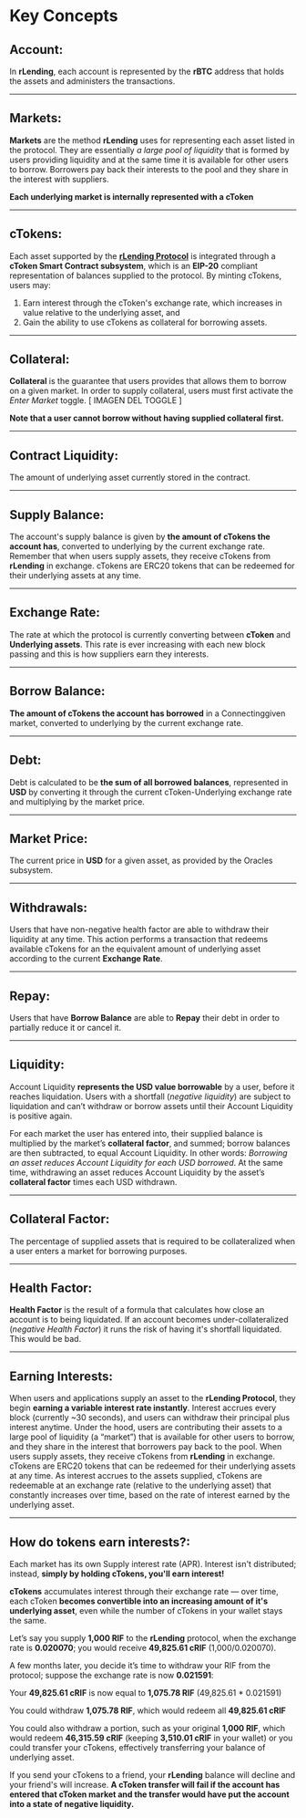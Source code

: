 # Key Concepts

## Account:
In **rLending**, each account is represented by the **rBTC** address that holds the assets and administers the transactions.

---
## Markets:
**Markets** are the method **rLending** uses for representing each asset listed in the protocol. They are essentially _a large pool of liquidity_ that is formed by users providing liquidity and at the same time it is available for other users to borrow. Borrowers pay back their interests to the pool and they share in the interest with suppliers.

**Each underlying market is internally represented with a cToken**

---
## cTokens:
Each asset supported by the [**rLending Protocol**](https://github.com/riflending/rlending-protocol) is integrated through a **cToken Smart Contract subsystem**, which is an **EIP-20** compliant representation of balances supplied to the protocol. By minting cTokens, users may:
1) Earn interest through the cToken's exchange rate, which increases in value relative to the underlying asset, and
2) Gain the ability to use cTokens as collateral for borrowing assets.

---
## Collateral:
**Collateral** is the guarantee that users provides that allows them to borrow on a given market. In order to supply collateral, users must first activate the _Enter Market_ toggle.
[ IMAGEN DEL TOGGLE ]

**Note that a user cannot borrow without having supplied collateral first.**

---
## Contract Liquidity:
The amount of underlying asset currently stored in the contract.

---
## Supply Balance:
The account's supply balance is given by **the amount of cTokens the account has**, converted to underlying by the current exchange rate.
Remember that when users supply assets, they receive cTokens from **rLending** in exchange. cTokens are ERC20 tokens that can be redeemed for their underlying assets at any time.

---
## Exchange Rate:
The rate at which the protocol is currently converting between **cToken** and **Underlying assets**. This rate is ever increasing with each new block passing and this is how suppliers earn they interests.

---
## Borrow Balance:
**The amount of cTokens the account has borrowed** in a Connectinggiven market, converted to underlying by the current exchange rate.

---
## Debt:
Debt is calculated to be **the sum of all borrowed balances**, represented in **USD** by converting it through the current cToken-Underlying exchange rate and multiplying by the market price.

---
## Market Price:
The current price in **USD** for a given asset, as provided by the Oracles subsystem.

---
## Withdrawals:
Users that have non-negative health factor are able to withdraw their liquidity at any time. This action performs a transaction that redeems available cTokens for an the equivalent amount of underlying asset according to the current **Exchange Rate**.

---
## Repay:
Users that have **Borrow Balance** are able to **Repay** their debt in order to partially reduce it or cancel it.

---
## Liquidity:
Account Liquidity **represents the USD value borrowable** by a user, before it reaches liquidation. Users with a shortfall (_negative liquidity_) are subject to liquidation and can’t withdraw or borrow assets until their Account Liquidity is positive again.

For each market the user has entered into, their supplied balance is multiplied by the market’s **collateral factor**, and summed; borrow balances are then subtracted, to equal Account Liquidity. In other words: _Borrowing an asset reduces Account Liquidity for each USD borrowed_.
At the same time, withdrawing an asset reduces Account Liquidity by the asset’s **collateral factor** times each USD withdrawn.

---
## Collateral Factor:
The percentage of supplied assets that is required to be collateralized when a user enters a market for borrowing purposes.

---
## Health Factor:
**Health Factor** is the result of a formula that calculates how close an account is to being liquidated. If an account becomes under-collateralized (_negative Health Factor_) it runs the risk of having it's shortfall liquidated. This would be bad.

---
## Earning Interests:
When users and applications supply an asset to the **rLending Protocol**, they begin **earning a variable interest rate instantly**. Interest accrues every block (currently ~30 seconds), and users can withdraw their principal plus interest anytime.
Under the hood, users are contributing their assets to a large pool of liquidity (a “market”) that is available for other users to borrow, and they share in the interest that borrowers pay back to the pool.
When users supply assets, they receive cTokens from **rLending** in exchange. cTokens are ERC20 tokens that can be redeemed for their underlying assets at any time. As interest accrues to the assets supplied, cTokens are redeemable at an exchange rate (relative to the underlying asset) that constantly increases over time, based on the rate of interest earned by the underlying asset.

---
## How do tokens earn interests?:
Each market has its own Supply interest rate (APR).
Interest isn't distributed; instead, **simply by holding cTokens, you'll earn interest!**

**cTokens** accumulates interest through their exchange rate — over time, each cToken **becomes convertible into an increasing amount of it's underlying asset**, even while the number of cTokens in your wallet stays the same.

Let’s say you supply **1,000 RIF** to the **rLending** protocol, when the exchange rate is **0.020070**; you would receive **49,825.61 cRIF** (1,000/0.020070).

A few months later, you decide it’s time to withdraw your RIF from the protocol; suppose the exchange rate is now **0.021591**:

Your **49,825.61 cRIF** is now equal to **1,075.78 RIF** (49,825.61 * 0.021591)

You could withdraw **1,075.78 RIF**, which would redeem all **49,825.61 cRIF**

You could also withdraw a portion, such as your original **1,000 RIF**, which would redeem **46,315.59 cRIF** (keeping **3,510.01 cRIF** in your wallet)
or you could transfer your cTokens, effectively transferring your balance of underlying asset.

If you send your cTokens to a friend, your **rLending** balance will decline and your friend's will increase. **A cToken transfer will fail if the account has entered that cToken market and the transfer would have put the account into a state of negative liquidity.**